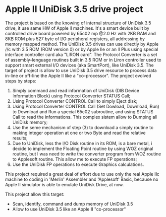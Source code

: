 # Apple II UniDisk 3.5 drive project

The project is based on the knowing of internal structure of UniDisk 3.5 drive, it use same HW of Apple II machines. It's a smart device built by controlled drive board powered by 65c02 mp @2.0 Hz with 2KB RAM and 8KB ROM plus 527 byte of I/O peripheral registers, all addressing by memory mapped method. The UniDisk 3.5 drives can use directly by Apple //c with 3.5 ROM (ROM version 0) or by Apple IIe or an II Plus using special interface controller card aka "LIRON card". The Protocol Converter is a set of assembly-lenguage routines built in 3.5 ROM or in Liron controller used to support smart external I/O devices (aka SmartPort), like UniDisk 3.5. The target of project is allow to use UniDisk 3.5 drive resource to process data in-line or off-line the Apple II like a "co-processor". The project evolved steps by steps:
1) Simply command and read information of UniDisk (DIB Device Information Block) using Protocol Converter STATUS Call; 
2) Using Protocol Converter CONTROL Call to simply Eject disk; 
3) Using Protocol Converter CONTROL Call (Set Dowload, Download, Run) to Download and Run a special 65c02 subroutine, and using STATUS Call to read the informations. This complex sistem allow to Dumping all UniDisk memory; 
4) Use the seme mechanism of step (3) to download a simply routine to making integer operation at one or two Byte and read the relative results; 
5) Due to UniDisk, less the I/O Disk routine in its ROM, is a bare metal, i decide to implement the Floating Point routine by using WOZ original routine, but I was need to write the converter program from WOZ routine to Applesoft routine. This allow me to execute FP operations; 
6) Use the UniDisk FP operations to execute Graphics calculations.

This project required a great deal of effort due to use only the real Apple IIc machine to coding in 'Merlin' Assembler and 'Applesoft' Basic, because no Apple II simulator is able to emulate UniDisk Drive, at now.

This project allow this target:
* Scan, identify, command and dump memory of UniDisk 3.5
* Allow to use UniDisk 3.5 like an Apple II "co-processor"
